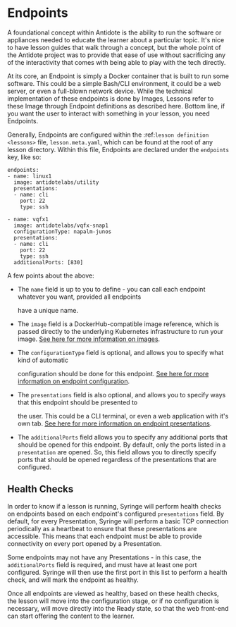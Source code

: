 # Endpoints

A foundational concept within Antidote is the ability to run the software or appliances needed to educate the learner about a particular topic. It's nice to have lesson guides that walk through a concept, but the whole point of the Antidote project was to provide that ease of use without sacrificing any of the interactivity that comes with being able to play with the tech directly.

At its core, an Endpoint is simply a Docker container that is built to run some software. This could be a simple Bash/CLI environment, it could be a web server, or even a full-blown network device. While the technical implementation of these endpoints is done by Images, Lessons refer to these Image through Endpoint definitions as described here. Bottom line, if you want the user to interact with something in your lesson, you need Endpoints.

Generally, Endpoints are configured within the :ref:`lesson definition <lessons>` file, `lesson.meta.yaml`, which can be found at the root of any lesson directory. Within this file, Endpoints are declared under the `endpoints` key, like so:

```text
endpoints:
- name: linux1
  image: antidotelabs/utility
  presentations:
  - name: cli
    port: 22
    type: ssh

- name: vqfx1
  image: antidotelabs/vqfx-snap1
  configurationType: napalm-junos
  presentations:
  - name: cli
    port: 22
    type: ssh
  additionalPorts: [830]
```

A few points about the above:

* The `name` field is up to you to define - you can call each endpoint whatever you want, provided all endpoints

  have a unique name.

* The `image` field is a DockerHub-compatible image reference, which is passed directly to the underlying Kubernetes infrastructure to run your image. [See here for more information on images](../images.md).
* The `configurationType` field is optional, and allows you to specify what kind of automatic

  configuration should be done for this endpoint. [See here for more information on endpoint configuration](endpoint-configuration.md).

* The `presentations` field is also optional, and allows you to specify ways that this endpoint should be presented to

  the user. This could be a CLI terminal, or even a web application with it's own tab. [See here for more information on endpoint presentations](presentations.md).

* The `additionalPorts` field allows you to specify any additional ports that should be opened for this endpoint. By default, only the ports listed in a `presentation` are opened. So, this field allows you to directly specify ports that should be opened regardless of the presentations that are configured.

## Health Checks

In order to know if a lesson is running, Syringe will perform health checks on endpoints based on each endpoint's configured `presentations` field. By default, for every Presentation, Syringe will perform a basic TCP connection periodically as a heartbeat to ensure that these presentations are accessible. This means that each endpoint must be able to provide connectivity on every port opened by a Presentation.

Some endpoints may not have any Presentations - in this case, the `additionalPorts` field is required, and must have at least one port configured. Syringe will then use the first port in this list to perform a health check, and will mark the endpoint as healthy.

Once all endpoints are viewed as healthy, based on these health checks, the lesson will move into the configuration stage, or if no configuration is necessary, will move directly into the Ready state, so that the web front-end can start offering the content to the learner.



